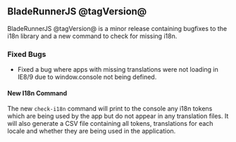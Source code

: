 ## BladeRunnerJS @tagVersion@

BladeRunnerJS @tagVersion@ is a minor release containing bugfixes to the i18n library and a new command to check for missing i18n.

### Fixed Bugs

- Fixed a bug where apps with missing translations were not loading in IE8/9 due to window.console not being defined.

#### New I18n Command

The new `check-i18n` command will print to the console any i18n tokens which are being used by the app but do not appear in any translation files. It will also generate a CSV file containing all tokens, translations for each locale and whether they are being used in the application.